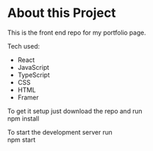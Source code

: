 # About this Project 
This is the front end repo for my portfolio page.

Tech used: 
- React
- JavaScript
- TypeScript 
- CSS
- HTML
- Framer

To get it setup just download the repo and run <br />
npm install<br />

To start the development server run <br />
npm start<br />

